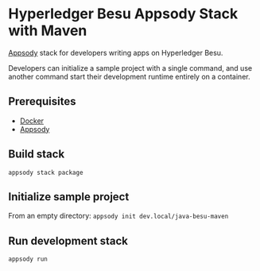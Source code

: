 # Hyperledger Besu Appsody Stack with Maven

[Appsody](https://appsody.dev/) stack for developers writing apps on Hyperledger Besu.

Developers can initialize a sample project with a single command, and use another command start their development runtime entirely on a container.

## Prerequisites
* [Docker](https://www.docker.com/)
* [Appsody](https://appsody.dev/)

## Build stack
`appsody stack package`

## Initialize sample project
From an empty directory:
`appsody init dev.local/java-besu-maven`

## Run development stack
`appsody run`
